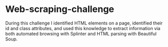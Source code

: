 # Web-scraping-challenge
During this challenge I identified HTML elements on a page, identified their id and class attributes, and used this knowledge to extract information via both automated browsing with Splinter and HTML parsing with Beautiful Soup.
